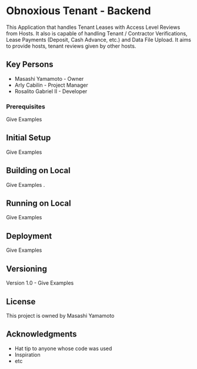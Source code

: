 # Obnoxious Tenant - Backend

This Application that handles Tenant Leases with Access Level Reviews from Hosts. It also is capable of handling Tenant / Contractor Verifications, Lease Payments (Deposit, Cash Advance, etc.) and Data File Upload. It aims to provide hosts, tenant reviews given by other hosts.

## Key Persons

* Masashi Yamamoto - Owner
* Arly Cabilin - Project Manager
* Rosalito Gabriel II - Developer

### Prerequisites

Give Examples

## Initial Setup

Give Examples

## Building on Local

Give Examples
.
## Running on Local

Give Examples

## Deployment

Give Examples

## Versioning

Version 1.0 - Give Examples

## License

This project is owned by Masashi Yamamoto

## Acknowledgments

* Hat tip to anyone whose code was used
* Inspiration
* etc
